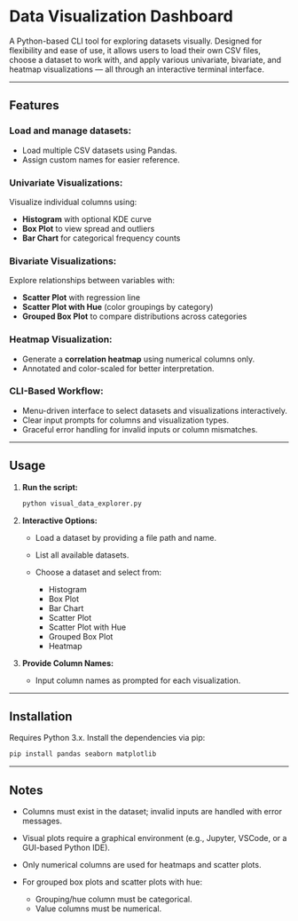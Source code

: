 # **Data Visualization Dashboard**

A Python-based CLI tool for exploring datasets visually. Designed for flexibility and ease of use, it allows users to load their own CSV files, choose a dataset to work with, and apply various univariate, bivariate, and heatmap visualizations — all through an interactive terminal interface.

---

## **Features**

### Load and manage datasets:

* Load multiple CSV datasets using Pandas.
* Assign custom names for easier reference.

### Univariate Visualizations:

Visualize individual columns using:

* **Histogram** with optional KDE curve
* **Box Plot** to view spread and outliers
* **Bar Chart** for categorical frequency counts

### Bivariate Visualizations:

Explore relationships between variables with:

* **Scatter Plot** with regression line
* **Scatter Plot with Hue** (color groupings by category)
* **Grouped Box Plot** to compare distributions across categories

### Heatmap Visualization:

* Generate a **correlation heatmap** using numerical columns only.
* Annotated and color-scaled for better interpretation.

### CLI-Based Workflow:

* Menu-driven interface to select datasets and visualizations interactively.
* Clear input prompts for columns and visualization types.
* Graceful error handling for invalid inputs or column mismatches.

---

## **Usage**

1. **Run the script:**

   ```bash
   python visual_data_explorer.py
   ```

2. **Interactive Options:**

   * Load a dataset by providing a file path and name.
   * List all available datasets.
   * Choose a dataset and select from:

     * Histogram
     * Box Plot
     * Bar Chart
     * Scatter Plot
     * Scatter Plot with Hue
     * Grouped Box Plot
     * Heatmap

3. **Provide Column Names:**

   * Input column names as prompted for each visualization.

---

## **Installation**

Requires Python 3.x. Install the dependencies via pip:

```bash
pip install pandas seaborn matplotlib
```

---

## **Notes**

* Columns must exist in the dataset; invalid inputs are handled with error messages.
* Visual plots require a graphical environment (e.g., Jupyter, VSCode, or a GUI-based Python IDE).
* Only numerical columns are used for heatmaps and scatter plots.
* For grouped box plots and scatter plots with hue:

  * Grouping/hue column must be categorical.
  * Value columns must be numerical.
